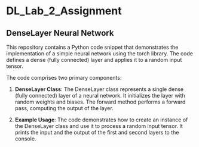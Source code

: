 # DL_Lab_2_Assignment

## DenseLayer Neural Network

This repository contains a Python code snippet that demonstrates the implementation of a simple neural network using the torch library. 
The code defines a dense (fully connected) layer and applies it to a random input tensor.

The code comprises two primary components:

1. <b>DenseLayer Class</b>: The DenseLayer class represents a single dense (fully connected) layer of a neural network. It initializes the layer with random weights and biases.
   The forward method performs a forward pass, computing the output of the layer.

1. <b>Example Usage</b>: The code demonstrates how to create an instance of the DenseLayer class and use it to process a random input tensor. It prints the input and the
   output of the first and second layers to the console.
